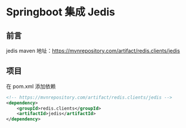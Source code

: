 # Springboot 集成 Jedis

## 前言

jedis maven 地址：https://mvnrepository.com/artifact/redis.clients/jedis

## 项目

在 pom.xml 添加依赖

```xml
<!-- https://mvnrepository.com/artifact/redis.clients/jedis -->
<dependency>
    <groupId>redis.clients</groupId>
    <artifactId>jedis</artifactId>
</dependency>
```

